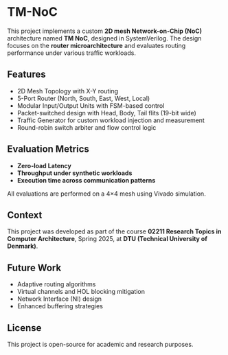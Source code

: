 # TM-NoC
This project implements a custom **2D mesh Network-on-Chip (NoC)** architecture named **TM NoC**, designed in SystemVerilog. The design focuses on the **router microarchitecture** and evaluates routing performance under various traffic workloads.

## Features

- 2D Mesh Topology with X-Y routing
- 5-Port Router (North, South, East, West, Local)
- Modular Input/Output Units with FSM-based control
- Packet-switched design with Head, Body, Tail flits (19-bit wide)
- Traffic Generator for custom workload injection and measurement
- Round-robin switch arbiter and flow control logic

## Evaluation Metrics

- **Zero-load Latency**
- **Throughput under synthetic workloads**
- **Execution time across communication patterns**

All evaluations are performed on a 4×4 mesh using Vivado simulation.

## Context

This project was developed as part of the course **02211 Research Topics in Computer Architecture**, Spring 2025, at **DTU (Technical University of Denmark)**.

## Future Work

- Adaptive routing algorithms
- Virtual channels and HOL blocking mitigation
- Network Interface (NI) design
- Enhanced buffering strategies

## License

This project is open-source for academic and research purposes.

